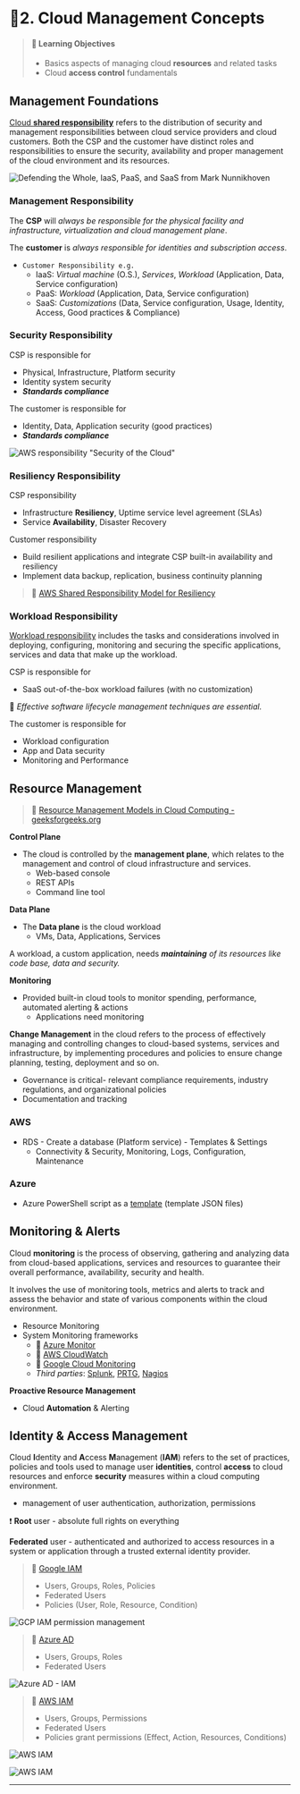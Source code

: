 # 📒2. Cloud Management Concepts

> #### 📕 Learning Objectives
>
> * Basics aspects of managing cloud **resources** and related tasks
> * Cloud **access control** fundamentals

## Management Foundations

[Cloud **shared responsibility**](https://www.crowdstrike.com/cybersecurity-101/cloud-security/shared-responsibility-model/) refers to the distribution of security and management responsibilities between cloud service providers and cloud customers. Both the CSP and the customer have distinct roles and responsibilities to ensure the security, availability and proper management of the cloud environment and its resources.

![Defending the Whole, IaaS, PaaS, and SaaS from Mark Nunnikhoven](cloud-managementassets/image-20230527114523623.png)

### Management Responsibility

The **CSP** will *always be responsible for the physical facility and infrastructure, virtualization and cloud management plane*.

The **customer** is *always responsible for identities and subscription access*.

- `Customer Responsibility e.g.`
  - IaaS: *Virtual machine* (O.S.), *Services*, *Workload* (Application, Data, Service configuration)
  - PaaS: *Workload* (Application, Data, Service configuration)
  - SaaS: *Customizations* (Data, Service configuration, Usage, Identity, Access, Good practices & Compliance)

### Security Responsibility

CSP is responsible for

- Physical, Infrastructure, Platform security
- Identity system security
- ***Standards compliance***

The customer is responsible for

- Identity, Data, Application security (good practices)
- ***Standards compliance***

![AWS responsibility "Security of the Cloud"](cloud-managementassets/Shared-Responsibility-Model-aws.png)

### Resiliency Responsibility

CSP responsibility

- Infrastructure **Resiliency**, Uptime service level agreement (SLAs)
- Service **Availability**, Disaster Recovery

Customer responsibility

- Build resilient applications and integrate CSP built-in availability and resiliency
- Implement data backup, replication, business continuity planning

> 🔗 [AWS Shared Responsibility Model for Resiliency](https://docs.aws.amazon.com/whitepapers/latest/disaster-recovery-workloads-on-aws/shared-responsibility-model-for-resiliency.html)
>

### Workload Responsibility

[Workload responsibility](https://www.cyberark.com/what-is/cloud-workload-security/) includes the tasks and considerations involved in deploying, configuring, monitoring and securing the specific applications, services and data that make up the workload.

CSP is responsible for

- SaaS out-of-the-box workload failures (with no customization)

📌 *Effective software lifecycle management techniques are essential.*

The customer is responsible for

- Workload configuration
- App and Data security
- Monitoring and Performance

## Resource Management

> 🔗 [Resource Management Models in Cloud Computing - geeksforgeeks.org](https://www.geeksforgeeks.org/resource-management-models-in-cloud-computing/)
>

**Control Plane**

- The cloud is controlled by the **management plane**, which relates to the management and control of cloud infrastructure and services.
  - Web-based console
  - REST APIs
  -  Command line tool

**Data Plane**

- The **Data plane** is the cloud workload
  - VMs, Data, Applications, Services

A workload, a custom application, needs ***maintaining** of its resources like code base, data and security.*

**Monitoring**

- Provided built-in cloud tools to monitor spending, performance, automated alerting & actions
  - Applications need monitoring

**Change Management** in the cloud refers to the process of effectively managing and controlling changes to cloud-based systems, services and infrastructure, by implementing procedures and policies to ensure change planning, testing, deployment and so on.

- Governance is critical- relevant compliance requirements, industry regulations, and organizational policies
- Documentation and tracking

### AWS

- RDS - Create a database (Platform service) - Templates & Settings
  - Connectivity & Security, Monitoring, Logs, Configuration, Maintenance

### Azure

- Azure PowerShell script as a [template](https://learn.microsoft.com/en-us/samples/browse/?expanded=azure&products=azure-resource-manager) (template JSON files)

## Monitoring & Alerts

Cloud **monitoring** is the process of observing, gathering and analyzing data from cloud-based applications, services and resources to guarantee their overall performance, availability, security and health.

It involves the use of monitoring tools, metrics and alerts to track and assess the behavior and state of various components within the cloud environment.

- Resource Monitoring
- System Monitoring frameworks
  - 🔗 [Azure Monitor](https://learn.microsoft.com/en-us/azure/azure-monitor/overview)
  - 🔗 [AWS CloudWatch](https://aws.amazon.com/cloudwatch/)
  - 🔗 [Google Cloud Monitoring](https://cloud.google.com/monitoring)
  - *Third parties*: [Splunk](https://www.splunk.com/en_us/solutions/cloud-monitoring.html?301=/en_us/it-operations/cloud-monitoring.html), [PRTG](https://www.paessler.com/cloud-monitoring), [Nagios](https://www.nagios.com/solutions/cloud-computing/)

**Proactive Resource Management**

- Cloud **Automation** & Alerting

## Identity & Access Management

Cloud **I**dentity and **A**ccess **M**anagement (**IAM**) refers to the set of practices, policies and tools used to manage user **identities**, control **access** to cloud resources and enforce **security** measures within a cloud computing environment.

- management of user authentication, authorization, permissions

❗ **Root** user - absolute full rights on everything

**Federated** user - authenticated and authorized to access resources in a system or application through a trusted external identity provider.

> 🔗 [Google IAM](https://cloud.google.com/iam)
>
> - Users, Groups, Roles, Policies
> - Federated Users
> - Policies (User, Role, Resource, Condition)
>

![GCP IAM permission management](cloud-managementassets/iam-overview-basics.png)

> 🔗 [Azure AD](https://learn.microsoft.com/en-us/azure/architecture/identity/identity-start-here)
>
> - Users, Groups, Roles
> - Federated Users
>

![Azure AD - IAM](cloud-managementassets/identity-basic-architecture.png)

> 🔗 [AWS IAM](https://aws.amazon.com/iam/)
>
> - Users, Groups, Permissions
> - Federated Users
> - Policies grant permissions (Effect, Action, Resources, Conditions)
>

![AWS IAM](cloud-managementassets/iam-how-it-works-diagram.png)

![AWS IAM](cloud-managementassets/image-20230528131353486.png)

------

